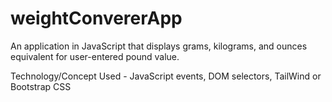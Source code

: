 # weightConvererApp

An application in JavaScript that displays grams, kilograms, and ounces equivalent for user-entered pound value.

Technology/Concept Used - JavaScript events, DOM selectors,  TailWind or Bootstrap CSS